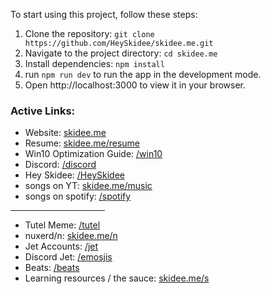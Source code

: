 To start using this project, follow these steps:

1. Clone the repository: `git clone https://github.com/HeySkidee/skidee.me.git`
2. Navigate to the project directory: `cd skidee.me`
3. Install dependencies: `npm install`
4. run `npm run dev` to run the app in the development mode. 
5. Open http://localhost:3000 to view it in your browser.


### Active Links: 

- Website: [skidee.me](https://HeySkidee.now.sh)
- Resume: [skidee.me/resume](#)
- Win10 Optimization Guide: [/win10](https://skidee.notion.site/Ultimate-Win10-Optimization-Guide-5b4572fd4e17454dbde8375bae1829d1?pvs=74)
- Discord: [/discord](https://discord.com/invite/JcPS3VD8CP)
- Hey Skidee: [/HeySkidee](https://www.youtube.com/@HeySkidee)
- songs on YT: [skidee.me/music](https://www.youtube.com/playlist?list=PLERL7JQTX_2HdaTwGGw0YjkjCCjL2bEB6)
- songs on spotify: [/spotify](https://spoti.fi/3NO5Die)

<hr width="30%">

- Tutel Meme: [/tutel](https://heyskidee.vercel.app/tutel)
- nuxerd/n: [skidee.me/n](https://nuxerd.vercel.app)
- Jet Accounts: [/jet](https://jetaccounts.blogspot.com/)
- Discord Jet: [/emosjis](https://discordjet.blogspot.com/)
- Beats: [/beats](#)
- Learning resources / the sauce: [skidee.me/s](#)